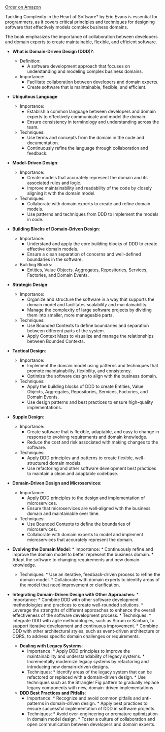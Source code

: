 [Order on Amazon](https://www.amazon.com/dp/0321125215?&_encoding=UTF8&tag=architect011b-20&linkCode=ur2&linkId=687c92383fca7db03e517806c2e605aa&camp=1789&creative=9325)

Tackling Complexity in the Heart of Software* by Eric Evans is essential for programmers, as it covers critical principles and techniques for designing software that effectively models complex business domains. 

The book emphasizes the importance of collaboration between developers and domain experts to create maintainable, flexible, and efficient software.

* **What is Domain-Driven Design (DDD)?**:
    * Definition:
        * A software development approach that focuses on understanding and modeling complex business domains.
    * Importance:
        * Facilitate collaboration between developers and domain experts.
        * Create software that is maintainable, flexible, and efficient.

* **Ubiquitous Language**:
    * Importance:
        * Establish a common language between developers and domain experts to effectively communicate and model the domain.
        * Ensure consistency in terminology and understanding across the team.
    * Techniques:
        * Use terms and concepts from the domain in the code and documentation.
        * Continuously refine the language through collaboration and feedback.

* **Model-Driven Design**:
    * Importance:
        * Create models that accurately represent the domain and its associated rules and logic.
        * Improve maintainability and readability of the code by closely aligning it with the domain model.
    * Techniques:
        * Collaborate with domain experts to create and refine domain models.
        * Use patterns and techniques from DDD to implement the models in code.

* **Building Blocks of Domain-Driven Design**:
    * Importance:
        * Understand and apply the core building blocks of DDD to create effective domain models.
        * Ensure a clean separation of concerns and well-defined boundaries in the software.
    * Building Blocks:
        * Entities, Value Objects, Aggregates, Repositories, Services, Factories, and Domain Events.

* **Strategic Design**:
    * Importance:
        * Organize and structure the software in a way that supports the domain model and facilitates scalability and maintainability.
        * Manage the complexity of large software projects by dividing them into smaller, more manageable parts.
    * Techniques:
        * Use Bounded Contexts to define boundaries and separation between different parts of the system.
        * Apply Context Maps to visualize and manage the relationships between Bounded Contexts.

* **Tactical Design**:
    * Importance:
        * Implement the domain model using patterns and techniques that promote maintainability, flexibility, and consistency.
        * Optimize the software design to align with the business domain.
    * Techniques:
        * Apply the building blocks of DDD to create Entities, Value Objects, Aggregates, Repositories, Services, Factories, and Domain Events.
        * Use design patterns and best practices to ensure high-quality implementations.

* **Supple Design**:
    * Importance:
        * Create software that is flexible, adaptable, and easy to change in response to evolving requirements and domain knowledge.
        * Reduce the cost and risk associated with making changes to the software.
    * Techniques:
        * Apply DDD principles and patterns to create flexible, well-structured domain models.
        * Use refactoring and other software development best practices to maintain a clean and adaptable codebase.

* **Domain-Driven Design and Microservices**:
    * Importance:
        * Apply DDD principles to the design and implementation of microservices.
        * Ensure that microservices are well-aligned with the business domain and maintainable over time.
    * Techniques:
        * Use Bounded Contexts to define the boundaries of microservices.
        * Collaborate with domain experts to model and implement microservices that accurately represent the domain.

* **Evolving the Domain Model**:
		* Importance:
        * Continuously refine and improve the domain model to better represent the business domain.
        * Adapt the software to changing requirements and new domain knowledge.
    * Techniques:
		    * Use an iterative, feedback-driven process to refine the domain model.
				* Collaborate with domain experts to identify areas of the model that need improvement or clarification.
* **Integrating Domain-Driven Design with Other Approaches**:
		* Importance:
				* Combine DDD with other software development methodologies and practices to create well-rounded solutions.
				* Leverage the strengths of different approaches to enhance the overall effectiveness of the software development process.
		* Techniques:
				* Integrate DDD with agile methodologies, such as Scrum or Kanban, to support iterative development and continuous improvement.
				* Combine DDD with other architectural styles, such as event-driven architecture or CQRS, to address specific domain challenges or requirements.
	* **Dealing with Legacy Systems**:
		* Importance:
				* Apply DDD principles to improve the maintainability and understandability of legacy systems.
				* Incrementally modernize legacy systems by refactoring and introducing new domain-driven designs.
		* Techniques:
				* Identify areas of the legacy system that can be refactored or replaced with a domain-driven design.
				* Use techniques such as the Strangler Fig pattern to gradually replace legacy components with new, domain-driven implementations.
	* **DDD Best Practices and Pitfalls**:
		* Importance:
				* Recognize and avoid common pitfalls and anti-patterns in domain-driven design.
				* Apply best practices to ensure successful implementation of DDD in software projects.
		* Techniques:
				* Avoid over-engineering or premature optimization in domain model design.
				* Foster a culture of collaboration and open communication between developers and domain experts.